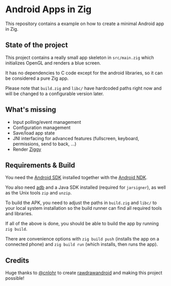 # Android Apps in Zig

This repository contains a example on how to create a minimal Android app in Zig.

## State of the project
This project contains a really small app skeleton in `src/main.zig` which initializes OpenGL and renders a blue screen.

It has no dependencies to C code except for the android libraries, so it can be considered a pure Zig app.

Please note that `build.zig` and `libc/` have hardcoded paths right now and will be changed to a configurable version later.

## What's missing
- Input polling/event management
- Configuration management
- Save/load app state
- JNI interfacing for advanced features (fullscreen, keyboard, permissions, send to back, ...)
- Render [Ziggy](https://github.com/ziglang/logo/blob/master/ziggy.svg)

## Requirements & Build

You need the [Android SDK](https://developer.android.com/studio#command-tools) installed together with the [Android NDK](https://developer.android.com/ndk).

You also need [adb](https://developer.android.com/studio/command-line/adb) and a Java SDK installed (required for `jarsigner`), as well as the Unix tools `zip` and `unzip`.

To build the APK, you need to adjust the paths in `build.zig` and `libc/` to your local system installation so the build runner can find all required tools and libraries.

If all of the above is done, you should be able to build the app by running `zig build`.

There are convenience options with `zig build push` (installs the app on a connected phone) and `zig build run` (which installs, then runs the app).

## Credits
Huge thanks to [@cnlohr](https://github.com/cnlohr) to create [rawdrawandroid](https://github.com/cnlohr/rawdrawandroid) and making this project possible!